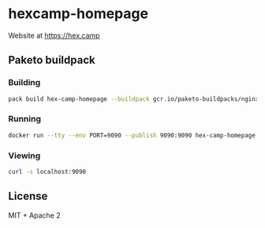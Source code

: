 hexcamp-homepage
===

Website at https://hex.camp

## Paketo buildpack

### Building

```bash
pack build hex-camp-homepage --buildpack gcr.io/paketo-buildpacks/nginx
```

### Running

```bash
docker run --tty --env PORT=9090 --publish 9090:9090 hex-camp-homepage
```

### Viewing

```bash
curl -s localhost:9090
```

## License

MIT + Apache 2
